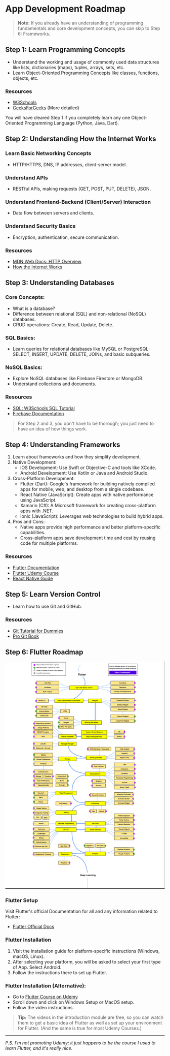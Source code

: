 # App Development Roadmap

> **Note:** If you already have an understanding of programming fundamentals and core development concepts, you can skip to Step 6: Frameworks.

## Step 1: Learn Programming Concepts

* Understand the working and usage of commonly used data structures like lists, dictionaries (maps), tuples, arrays, sets, etc.
* Learn Object-Oriented Programming Concepts like classes, functions, objects, etc.

### Resources
* [W3Schools](https://www.w3schools.com/)
* [GeeksForGeeks](https://www.geeksforgeeks.org/) (More detailed)

You will have cleared Step 1 if you completely learn any one Object-Oriented Programming Language (Python, Java, Dart).

## Step 2: Understanding How the Internet Works

### Learn Basic Networking Concepts
* HTTP/HTTPS, DNS, IP addresses, client-server model.

### Understand APIs
* RESTful APIs, making requests (GET, POST, PUT, DELETE), JSON.

### Understand Frontend-Backend (Client/Server) Interaction
* Data flow between servers and clients.

### Understand Security Basics
* Encryption, authentication, secure communication.

### Resources
* [MDN Web Docs: HTTP Overview](https://developer.mozilla.org/en-US/docs/Web/HTTP/Overview) 
* [How the Internet Works](https://developer.mozilla.org/en-US/docs/Learn_web_development/Howto/Web_mechanics/How_does_the_Internet_work) 

## Step 3: Understanding Databases

### Core Concepts:
* What is a database?
* Difference between relational (SQL) and non-relational (NoSQL) databases.
* CRUD operations: Create, Read, Update, Delete.

### SQL Basics:
* Learn queries for relational databases like MySQL or PostgreSQL: SELECT, INSERT, UPDATE, DELETE, JOINs, and basic subqueries.

### NoSQL Basics:
* Explore NoSQL databases like Firebase Firestore or MongoDB.
* Understand collections and documents.

### Resources
* [SQL: W3Schools SQL Tutorial](https://www.w3schools.com/sql/) 
* [Firebase Documentation](https://firebase.google.com/docs) 

> For Step 2 and 3, you don't have to be thorough; you just need to have an idea of how things work.

## Step 4: Understanding Frameworks

1. Learn about frameworks and how they simplify development.
2. Native Development:
   * iOS Development: Use Swift or Objective-C and tools like XCode.
   * Android Development: Use Kotlin or Java and Android Studio.
3. Cross-Platform Development:
   * Flutter (Dart): Google's framework for building natively compiled apps for mobile, web, and desktop from a single codebase.
   * React Native (JavaScript): Create apps with native performance using JavaScript.
   * Xamarin (C#): A Microsoft framework for creating cross-platform apps with .NET.
   * Ionic (JavaScript): Leverages web technologies to build hybrid apps.
4. Pros and Cons:
   * Native apps provide high performance and better platform-specific capabilities.
   * Cross-platform apps save development time and cost by reusing code for multiple platforms.

### Resources
* [Flutter Documentation](https://docs.flutter.dev/) 
* [Flutter Udemy Course](https://www.udemy.com/course/learn-flutter-dart-to-build-ios-android-apps/?couponCode=NVDIN35) 
* [React Native Guide](https://reactnative.dev/docs/getting-started) 

## Step 5: Learn Version Control
* Learn how to use Git and GitHub.

### Resources
* [Git Tutorial for Dummies](https://www.youtube.com/watch?v=mJ-qvsxPHpY&t=72s&ab_channel=NickWhite) 
* [Pro Git Book](https://git-scm.com/book/en/v2) 

## Step 6: Flutter Roadmap

![Flutter Roadmap](Web-Mobile-Development/assets/appdev-roadmap.png) 

### Flutter Setup

Visit Flutter's official Documentation for all and any information related to Flutter:
* [Flutter Official Docs](https://docs.flutter.dev/) 

### Flutter Installation
1. Visit the installation guide for platform-specific instructions (Windows, macOS, Linux).
2. After selecting your platform, you will be asked to select your first type of App. Select Android.
3. Follow the instructions there to set up Flutter.

### Flutter Installation (Alternative):
* Go to [Flutter Course on Udemy](https://www.udemy.com/course/learn-flutter-dart-to-build-ios-android-apps/?couponCode=LEARNNOWPLANS) 
* Scroll down and click on Windows Setup or MacOS setup.
* Follow the video instructions.

> **Tip:** The videos in the introduction module are free, so you can watch them to get a basic idea of Flutter as well as set up your environment for Flutter. (And the same is true for most Udemy Courses.)

---

*P.S. I'm not promoting Udemy; it just happens to be the course I used to learn Flutter, and it's really nice.*